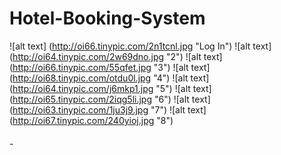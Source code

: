 # Hotel-Booking-System
![alt text] (http://oi66.tinypic.com/2n1tcnl.jpg "Log In")
![alt text] (http://oi64.tinypic.com/2w69dno.jpg "2")
![alt text] (http://oi66.tinypic.com/55qfet.jpg "3")
![alt text] (http://oi68.tinypic.com/otdu0l.jpg "4")
![alt text] (http://oi64.tinypic.com/j6mkp1.jpg "5")
![alt text] (http://oi65.tinypic.com/2iqg5li.jpg "6")
![alt text] (http://oi63.tinypic.com/1ju3j9.jpg "7")
![alt text] (http://oi67.tinypic.com/240yioj.jpg "8")

###### -
